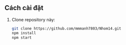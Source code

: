## Cách cài đặt
1. Clone repository này:
   ```bash
   git clone https://github.com/mmmanh7803/Nhom14.git
   npm install
   npm start
